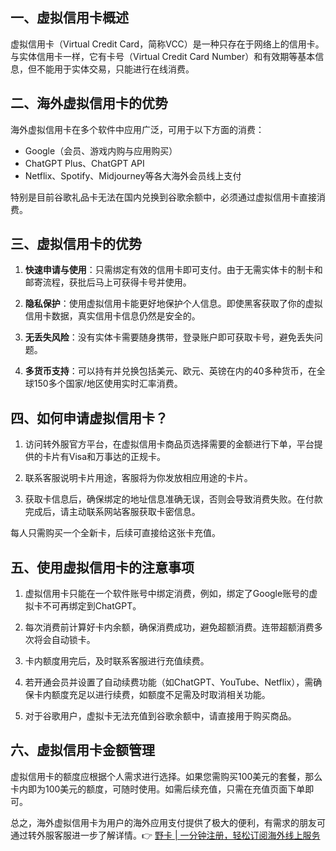 ## 一、虚拟信用卡概述

虚拟信用卡（Virtual Credit Card，简称VCC）是一种只存在于网络上的信用卡。与实体信用卡一样，它有卡号（Virtual Credit Card Number）和有效期等基本信息，但不能用于实体交易，只能进行在线消费。

## 二、海外虚拟信用卡的优势

海外虚拟信用卡在多个软件中应用广泛，可用于以下方面的消费：

- Google（会员、游戏内购与应用购买）
- ChatGPT Plus、ChatGPT API
- Netflix、Spotify、Midjourney等各大海外会员线上支付

特别是目前谷歌礼品卡无法在国内兑换到谷歌余额中，必须通过虚拟信用卡直接消费。

## 三、虚拟信用卡的优势

1. **快速申请与使用**：只需绑定有效的信用卡即可支付。由于无需实体卡的制卡和邮寄流程，获批后马上可获得卡号并使用。
  
2. **隐私保护**：使用虚拟信用卡能更好地保护个人信息。即使黑客获取了你的虚拟信用卡数据，真实信用卡信息仍然是安全的。
  
3. **无丢失风险**：没有实体卡需要随身携带，登录账户即可获取卡号，避免丢失问题。
  
4. **多货币支持**：可以持有并兑换包括美元、欧元、英镑在内的40多种货币，在全球150多个国家/地区使用实时汇率消费。

## 四、如何申请虚拟信用卡？

1. 访问转外服官方平台，在虚拟信用卡商品页选择需要的金额进行下单，平台提供的卡片有Visa和万事达的正规卡。
  
2. 联系客服说明卡片用途，客服将为你发放相应用途的卡片。

3. 获取卡信息后，确保绑定的地址信息准确无误，否则会导致消费失败。在付款完成后，请主动联系网站客服获取卡密信息。

每人只需购买一个全新卡，后续可直接给这张卡充值。

## 五、使用虚拟信用卡的注意事项

1. 虚拟信用卡只能在一个软件账号中绑定消费，例如，绑定了Google账号的虚拟卡不可再绑定到ChatGPT。
  
2. 每次消费前计算好卡内余额，确保消费成功，避免超额消费。连带超额消费多次将会自动锁卡。
  
3. 卡内额度用完后，及时联系客服进行充值续费。
  
4. 若开通会员并设置了自动续费功能（如ChatGPT、YouTube、Netflix），需确保卡内额度充足以进行续费，如额度不足需及时取消相关功能。

5. 对于谷歌用户，虚拟卡无法充值到谷歌余额中，请直接用于购买商品。

## 六、虚拟信用卡金额管理

虚拟信用卡的额度应根据个人需求进行选择。如果您需购买100美元的套餐，那么卡内即为100美元的额度，可随时使用。如需后续充值，只需在充值页面下单即可。

总之，海外虚拟信用卡为用户的海外应用支付提供了极大的便利，有需求的朋友可通过转外服客服进一步了解详情。👉 [野卡 | 一分钟注册，轻松订阅海外线上服务](https://bit.ly/bewildcard)